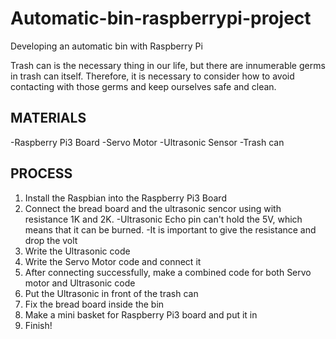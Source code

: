 # Automatic-bin-raspberrypi-project
Developing an automatic bin with Raspberry Pi


Trash can is the necessary thing in our life, but there are innumerable germs in trash can itself. 
Therefore, it is necessary to consider how to avoid contacting with those germs and keep ourselves safe and clean.

## MATERIALS
-Raspberry Pi3 Board
-Servo Motor
-Ultrasonic Sensor
-Trash can

## PROCESS
1. Install the Raspbian into the Raspberry Pi3 Board
2. Connect the bread board and the ultrasonic sencor using with resistance 1K and 2K.
 -Ultrasonic Echo pin can't hold the 5V, which means that it can be burned.
 -It is important to give the resistance and drop the volt
3. Write the Ultrasonic code
4. Write the Servo Motor code and connect it
5. After connecting successfully, make a combined code for both Servo motor and Ultrasonic code
6. Put the Ultrasonic in front of the trash can
7. Fix the bread board inside the bin
8. Make a mini basket for Raspberry Pi3 board and put it in
9. Finish!

